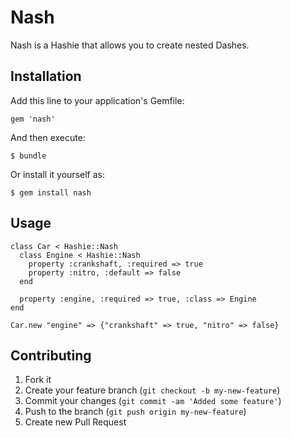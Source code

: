 # Nash

Nash is a Hashie that allows you to create nested Dashes.

## Installation

Add this line to your application's Gemfile:

    gem 'nash'

And then execute:

    $ bundle

Or install it yourself as:

    $ gem install nash

## Usage

    class Car < Hashie::Nash
      class Engine < Hashie::Nash
        property :crankshaft, :required => true
        property :nitro, :default => false
      end
      
      property :engine, :required => true, :class => Engine 
    end

    Car.new "engine" => {"crankshaft" => true, "nitro" => false}

## Contributing

1. Fork it
2. Create your feature branch (`git checkout -b my-new-feature`)
3. Commit your changes (`git commit -am 'Added some feature'`)
4. Push to the branch (`git push origin my-new-feature`)
5. Create new Pull Request
